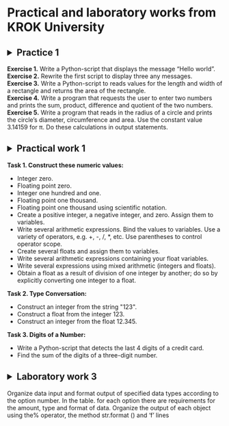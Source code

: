 <h1><b>Practical and laboratory works from KROK University</b></h1>

<h2><details>
<summary><a src="https://github.com/Maksydenko/Practices/blob/main/practice_01.py"><b>Practice 1</b></a></summary></h2>

<b>Exercise 1.</b> Write a Python-script that displays the message “Hello world”.<br>
<b>Exercise 2.</b> Rewrite the first script to display three any messages.<br>
<b>Exercise 3.</b> Write a Python-script to reads values for the length and width of a rectangle and returns the area of the rectangle.<br>
<b>Exercise 4.</b> Write a program that requests the user to enter two numbers and prints the sum, product, difference and quotient of the two numbers.<br>
<b>Exercise 5.</b> Write a program that reads in the radius of a circle and prints the circle’s diameter, circumference and area. Use the constant value 3.14159 for π. Do these calculations in output statements.
</details>

<h2><details>
<summary><a src="https://github.com/Maksydenko/Practices/blob/main/practical_work_01.py"><b>Practical work 1</b></a></summary></h2>

<b>Task 1. Construct these numeric values:</b>

<ul>
<li>Integer zero.</li>
<li>Floating point zero.</li>
<li>Integer one hundred and one.</li>
<li>Floating point one thousand.</li>
<li>Floating point one thousand using scientific notation.</li>
<li>Create a positive integer, a negative integer, and zero. Assign them to variables.</li>
<li>Write several arithmetic expressions. Bind the values to variables. Use a variety of operators, e.g. +, -, /, *, etc. Use parentheses to control operator scope.</li>
<li>Create several floats and assign them to variables.</li>
<li>Write several arithmetic expressions containing your float variables.</li>
<li>Write several expressions using mixed arithmetic (integers and floats).</li>
<li>Obtain a float as a result of division of one integer by another; do so by explicitly converting one integer to a float.</li>
</ul>

<b>Task 2. Type Conversation:</b>

<ul>
<li>Construct an integer from the string "123".</li>
<li>Construct a float from the integer 123.</li>
<li>Construct an integer from the float 12.345.</li>
</ul>

<b>Task 3. Digits of a Number:</b>

<ul>
<li>Write a Python-script that detects the last 4 digits of a credit card.</li>
<li>Find the sum of the digits of a three-digit number.</li>
</ul>
</details>

<h2><details>
<summary><a scr=""><b>Laboratory work 3</b></a></summary></h2>
Organize data input and format output of specified data types according to the option number. In the table. for each option there are requirements for the amount, type and format of data. Organize the output of each object using the% operator, the method str.format () and ‘f’ lines
</details>

